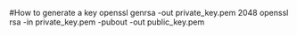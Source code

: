 #How to generate a key
openssl genrsa -out private_key.pem 2048
openssl rsa -in private_key.pem -pubout -out public_key.pem
